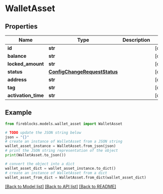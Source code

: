 # WalletAsset


## Properties

Name | Type | Description | Notes
------------ | ------------- | ------------- | -------------
**id** | **str** |  | [optional] 
**balance** | **str** |  | [optional] 
**locked_amount** | **str** |  | [optional] 
**status** | [**ConfigChangeRequestStatus**](ConfigChangeRequestStatus.md) |  | [optional] 
**address** | **str** |  | [optional] 
**tag** | **str** |  | [optional] 
**activation_time** | **str** |  | [optional] 

## Example

```python
from fireblocks.models.wallet_asset import WalletAsset

# TODO update the JSON string below
json = "{}"
# create an instance of WalletAsset from a JSON string
wallet_asset_instance = WalletAsset.from_json(json)
# print the JSON string representation of the object
print(WalletAsset.to_json())

# convert the object into a dict
wallet_asset_dict = wallet_asset_instance.to_dict()
# create an instance of WalletAsset from a dict
wallet_asset_from_dict = WalletAsset.from_dict(wallet_asset_dict)
```
[[Back to Model list]](../README.md#documentation-for-models) [[Back to API list]](../README.md#documentation-for-api-endpoints) [[Back to README]](../README.md)


